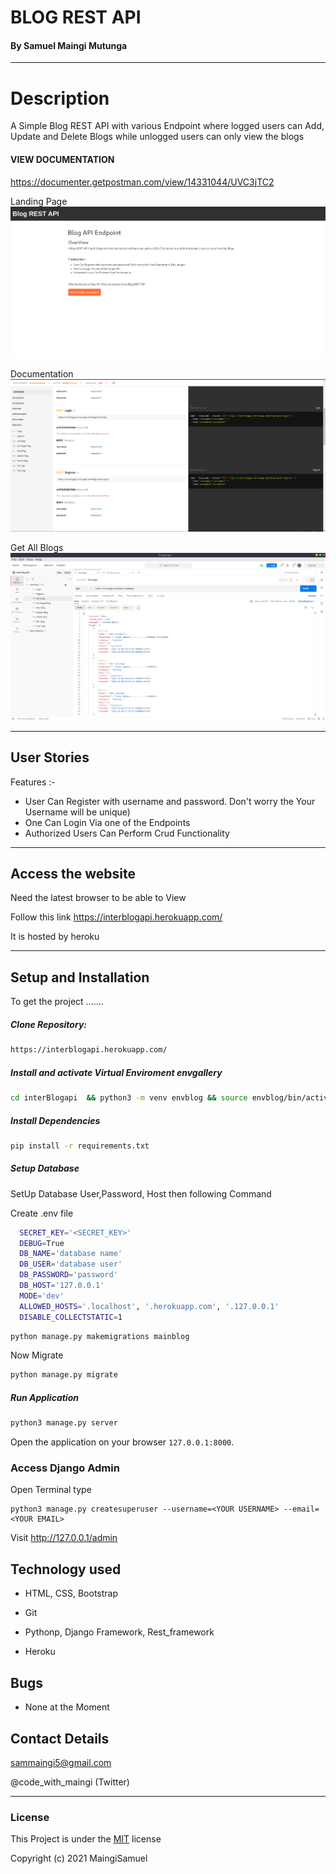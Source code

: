 # BLOG REST API

#### By Samuel Maingi Mutunga

---
# Description  
A Simple Blog REST API with various Endpoint where logged users can Add, Update and Delete Blogs while unlogged users can only view the blogs

#### VIEW DOCUMENTATION
https://documenter.getpostman.com/view/14331044/UVC3jTC2

Landing Page
![Preview](./static/images/blog1.png)

Documentation
![Preview](./static/images/blog2.png)

Get All Blogs
![Preview](./static/images/blog3.png)


---
## User Stories  
Features :-

* User Can Register with username and password. Don't worry the Your Username will be unique)
* One Can Login Via one of the Endpoints
* Authorized Users Can Perform Crud Functionality

---
## Access the website
Need the latest browser to be able to View

Follow this link https://interblogapi.herokuapp.com/

It is hosted by heroku

---

## Setup and Installation  
To get the project .......  
  
##### Clone Repository:  
 ```bash 
https://interblogapi.herokuapp.com/
```

##### Install and activate Virtual Enviroment envgallery  
 ```bash 
cd interBlogapi  && python3 -m venv envblog && source envblog/bin/activate 
```  
##### Install Dependencies  
 ```bash 
 pip install -r requirements.txt 
```  
##### Setup Database  
  SetUp Database User,Password, Host then following Command  

  Create .env file
```bash
  SECRET_KEY='<SECRET_KEY>'
  DEBUG=True 
  DB_NAME='database name'
  DB_USER='database user'
  DB_PASSWORD='password'
  DB_HOST='127.0.0.1'
  MODE='dev'
  ALLOWED_HOSTS='.localhost', '.herokuapp.com', '.127.0.0.1'
  DISABLE_COLLECTSTATIC=1
```

 ```bash 
python manage.py makemigrations mainblog 
 ``` 
 Now Migrate  
 ```bash 
 python manage.py migrate 
```

##### Run Application  
 ```bash 
 python3 manage.py server 
```


Open the application on your browser `127.0.0.1:8000`.  
  
### Access Django Admin

Open Terminal type

```
python3 manage.py createsuperuser --username=<YOUR USERNAME> --email=<YOUR EMAIL>
```

Visit http://127.0.0.1/admin

## Technology used  
  
* HTML, CSS, Bootstrap

* Git

* Pythonp, Django Framework, Rest_framework

* Heroku 
  
  
## Bugs  
* None at the Moment
  
## Contact Details
sammaingi5@gmail.com

@code_with_maingi (Twitter)

---

### License
This Project is under the [MIT](LICENSE) license

Copyright (c) 2021 MaingiSamuel